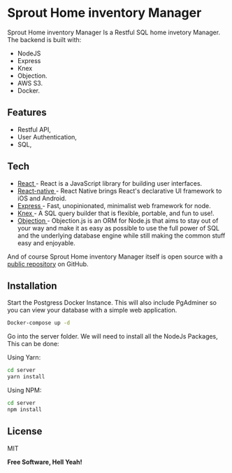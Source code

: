 # Sprout Home inventory Manager

Sprout Home inventory Manager Is a Restful SQL home invetory Manager.
The backend is built with:

- NodeJS
- Express
- Knex
- Objection.
- AWS S3.
- Docker.

## Features

- Restful API,
- User Authentication,
- SQL,

## Tech

- [React ](https://github.com/facebook/react) - React is a JavaScript library for building user interfaces.
- [React-native ](https://github.com/facebook/react-native) - React Native brings React's declarative UI framework to iOS and Android.
- [Express ](https://github.com/expressjs/express) - Fast, unopinionated, minimalist web framework for node.
- [Knex ](https://github.com/knex/knex) - A SQL query builder that is flexible, portable, and fun to use!.
- [Objection ](https://github.com/Vincit/objection.js/) - Objection.js is an ORM for Node.js that aims to stay out of your way and make it as easy as possible to use the full power of SQL and the underlying database engine while still making the common stuff easy and enjoyable.

And of course Sprout Home inventory Manager itself is open source with a [public repository](https://github.com/BenjaminLee-boop/Inventory-app)
on GitHub.

## Installation
Start the Postgress Docker Instance. This will also include PgAdminer so you can view your database with a simple web application.
```bash
Docker-compose up -d
```
Go into the server folder. We will need to install all the NodeJs Packages, This can be done:

Using Yarn:
```bash
cd server
yarn install
```
Using NPM:

```bash
cd server
npm install
```

## License

MIT

**Free Software, Hell Yeah!**

